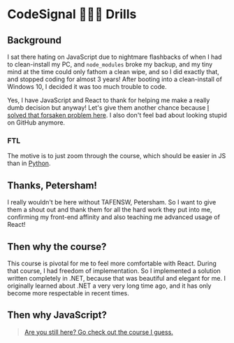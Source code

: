 # CodeSignal 🧔‍♂️📖 Drills

## Background

I sat there hating on JavaScript due to nightmare flashbacks of when I had to clean-install my PC, and `node_modules` broke my backup, and my tiny mind at the time could only fathom a clean wipe, and so I did exactly that, and stopped coding for almost 3 years! After booting into a clean-install of Windows 10, I decided it was too much trouble to code.

Yes, I have JavaScript and React to thank for helping me make a really dumb decision but anyway! Let's give them another chance because [I solved that forsaken problem here](https://github.com/jee-mj/bin-node-obj-cleaner). I also don't feel bad about looking stupid on GitHub anymore.

### FTL

The motive is to just zoom through the course, which should be easier in JS than in [Python](https://github.com/jee-mj/pythonCodeSignal).

## Thanks, Petersham!

I really wouldn't be here without TAFENSW, Petersham. So I want to give them a shout out and thank them for all the hard work they put into me, confirming my front-end affinity and also teaching me advanced usage of React!

## Then why the course?

This course is pivotal for me to feel more comfortable with React. During that course, I had freedom of implementation. So I implemented a solution written completely in .NET, because that was beautiful and elegant for me. I originally learned about .NET a very very long time ago, and it has only become more respectable in recent times.

## Then why JavaScript?

> [Are you still here? Go check out the course I guess.](https://learn.codesignal.com/course/54)
